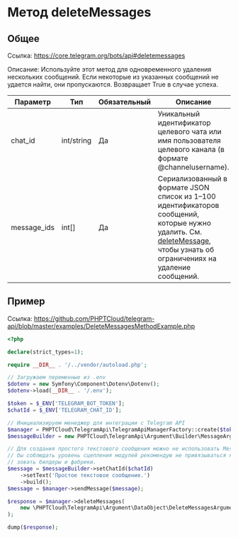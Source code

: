 # Метод deleteMessages

## Общее

Ссылка: https://core.telegram.org/bots/api#deletemessages

Описание:
Используйте этот метод для одновременного удаления нескольких сообщений. Если некоторые из указанных сообщений не удается найти, они пропускаются. Возвращает True в случае успеха.

| Параметр    | Тип        | Обязательный | Описание                                                                                                                                                                                                                                                                   |
|-------------|------------|--------------|----------------------------------------------------------------------------------------------------------------------------------------------------------------------------------------------------------------------------------------------------------------------------|
| chat_id     | int/string | Да           | Уникальный идентификатор целевого чата или имя пользователя целевого канала (в формате @channelusername).                                                                                                                                                                  |
| message_ids | int[]      | Да           | Сериализованный в формате JSON список из 1–100 идентификаторов сообщений, которые нужно удалить. См. [deleteMessage](https://github.com/PHPTCloud/telegram-api/tree/master/documentation/ru/methods/DeleteMessage.md), чтобы узнать об ограничениях на удаление сообщений. |       


## Пример

Ссылка: https://github.com/PHPTCloud/telegram-api/blob/master/examples/DeleteMessagesMethodExample.php

```php
<?php

declare(strict_types=1);

require __DIR__ . '/../vendor/autoload.php';

// Загружаем переменные из .env
$dotenv = new Symfony\Component\Dotenv\Dotenv();
$dotenv->load(__DIR__ . '/.env');

$token = $_ENV['TELEGRAM_BOT_TOKEN'];
$chatId = $_ENV['TELEGRAM_CHAT_ID'];

// Инициализируем менеджер для интеграции с Telegram API
$manager = PHPTCloud\TelegramApi\TelegramApiManagerFactory::create($token);
$messageBuilder = new PHPTCloud\TelegramApi\Argument\Builder\MessageArgumentBuilder();

// Для создания простого текстового сообщения можно не использовать MessageArgumentBuilder. Однако, что
// бы соблюдать уровень сцепления модулей рекомендую не привязываться к конкретным реализациям и исполь
// зовать билдеры и фабрики.
$message = $messageBuilder->setChatId($chatId)
    ->setText('Простое текстовое сообщение.')
    ->build();
$message = $manager->sendMessage($message);

$response = $manager->deleteMessages(
    new \PHPTCloud\TelegramApi\Argument\DataObject\DeleteMessagesArgument($chatId, [$message->getMessageId()]),
);

dump($response);
```
